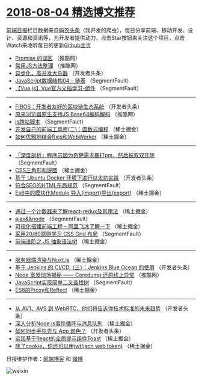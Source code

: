 # [2018-08-04 精选博文推荐](http://hao.caibaojian.com/date/2018/08/04)

[前端日报](http://caibaojian.com/c/news)栏目数据来自[码农头条](http://hao.caibaojian.com/)（我开发的爬虫），每日分享前端、移动开发、设计、资源和资讯等，为开发者提供动力，点击Star按钮来关注这个项目，点击Watch来收听每日的更新[Github主页](https://github.com/kujian/frontendDaily)
* [Promise 的误区](http://hao.caibaojian.com/82043.html) （推酷网）
* [常用JS方法整理](http://hao.caibaojian.com/82040.html) （推酷网）
* [异步化，高并发大杀器](http://hao.caibaojian.com/82004.html) （开发者头条）
* [JavaScript数据结构04 &#8211; 链表](http://hao.caibaojian.com/81970.html) （SegmentFault）
* [【Vue.js】Vue官方文档学习-组件](http://hao.caibaojian.com/81974.html) （SegmentFault）

***
* [FIBOS：开发者友好的区块链生态系统](http://hao.caibaojian.com/82017.html) （开发者头条）
* [原来浏览器原生支持JS Base64编码解码](http://hao.caibaojian.com/82039.html) （推酷网）
* [js跨站脚本](http://hao.caibaojian.com/81976.html) （SegmentFault）
* [开发自己的前端工具库(二)：函数式编程](http://hao.caibaojian.com/81981.html) （稀土掘金）
* [如何优雅地结合Rxjs和WebWorker](http://hao.caibaojian.com/81991.html) （稀土掘金）

***
* [「深度剖析」程序员因为奇葩需求暴打pm，然后被双双开除](http://hao.caibaojian.com/81969.html) （SegmentFault）
* [CSS三角形和饼图](http://hao.caibaojian.com/81992.html) （稀土掘金）
* [基于 Ubuntu Docker 环境下进行以太坊实践](http://hao.caibaojian.com/82006.html) （开发者头条）
* [符合SEO的HTML布局规范](http://hao.caibaojian.com/81971.html) （SegmentFault）
* [Es6中的模块化Module,导入(import)导出(export)](http://hao.caibaojian.com/81979.html) （稀土掘金）

***
* [通过一个计数器来了解react-redux及其用法](http://hao.caibaojian.com/81993.html) （稀土掘金）
* [ajax&amp;&amp;node](http://hao.caibaojian.com/81972.html) （SegmentFault）
* [可视化搭建前端工程 &#8211; 阿里飞冰了解一下](http://hao.caibaojian.com/81982.html) （稀土掘金）
* [采用20/80原则学习 CSS Grid 布局](http://hao.caibaojian.com/81964.html) （SegmentFault）
* [前端进阶之 JS 抽象语法树](http://hao.caibaojian.com/81994.html) （稀土掘金）

***
* [服务器端渲染与Nuxt.js](http://hao.caibaojian.com/81995.html) （稀土掘金）
* [基于 Jenkins 的 CI/CD（三）：Jenkins Blue Ocean 的使用](http://hao.caibaojian.com/82015.html) （开发者头条）
* [Node 案发现场揭秘 —— Coredump 还原线上异常](http://hao.caibaojian.com/82044.html) （推酷网）
* [JavaScript实现简单二叉查找树](http://hao.caibaojian.com/81965.html) （SegmentFault）
* [ES6的Proxy和Reflect](http://hao.caibaojian.com/81996.html) （稀土掘金）

***
* [从 AV1、AVS 到 WebRTC，他们将告诉你技术标准的未来趋势](http://hao.caibaojian.com/82016.html) （开发者头条）
* [深入分析Node.js事件循环与消息队列](http://hao.caibaojian.com/81988.html) （稀土掘金）
* [如何同步手机壳与 App 颜色？](http://hao.caibaojian.com/82005.html) （开发者头条）
* [实现基于React的全局提示组件Toast](http://hao.caibaojian.com/81984.html) （稀土掘金）
* [除了cookie，你还可以用jwt(json web token)](http://hao.caibaojian.com/81990.html) （稀土掘金）

日报维护作者：[前端博客](http://caibaojian.com/) 和 [微博](http://caibaojian.com/go/weibo)

![weixin](https://user-images.githubusercontent.com/3055447/38468989-651132ac-3b80-11e8-8e6b-15122322a9d7.png)